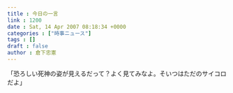 ```yaml
---
title : 今日の一言
link : 1200
date : Sat, 14 Apr 2007 08:18:34 +0000
categories : ["時事ニュース"]
tags : []
draft : false
author : 倉下忠憲
---
```


「恐ろしい死神の姿が見えるだって？よく見てみなよ。そいつはただのサイコロだよ」<br><br>
